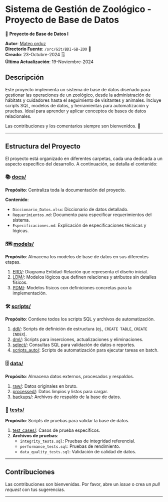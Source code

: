 # Sistema de Gestión de Zoológico - Proyecto de Base de Datos
🚀 **Proyecto de Base de Datos I**

**Autor**: [Mateo orduz ](https://github.com/mateo739/BDI-GB-ZOO.git)  
**Directorio Fuente**: `/src/Git/BDI-GB-ZOO` 📂  
**Creado**: 23-Octubre-2024 🗓️  
**Última Actualización**: 19-Noviembre-2024  

## Descripción
Este proyecto implementa un sistema de base de datos diseñado para gestionar las operaciones de un zoológico, desde la administración de hábitats y cuidadores hasta el seguimiento de visitantes y animales. Incluye scripts SQL, modelos de datos, y herramientas para automatización y pruebas. Ideal para aprender y aplicar conceptos de bases de datos relacionales.

Las contribuciones y los comentarios siempre son bienvenidos. 🙌

---

## Estructura del Proyecto
El proyecto está organizado en diferentes carpetas, cada una dedicada a un aspecto específico del desarrollo. A continuación, se detalla el contenido:

### 📚 [docs/](./docs/)
**Propósito**: Centraliza toda la documentación del proyecto.

**Contenido**:
- `Diccionario_Datos.xlsx`: Diccionario de datos detallado.
- `Requerimientos.md`: Documento para especificar requerimientos del sistema.
- `Especificaciones.md`: Explicación de especificaciones técnicas y lógicas.

### 🗺️ [models/](./models/)
**Propósito**: Almacena los modelos de base de datos en sus diferentes etapas.

1. [ERD/](./models/ERD/): Diagrama Entidad-Relación que representa el diseño inicial.
2. [LDM/](./models/LDM/): Modelos lógicos que definen relaciones y atributos sin detalles físicos.
3. [PDM/](./models/PDM/): Modelos físicos con definiciones concretas para la implementación.

### 🛠️ [scripts/](./scripts/)
**Propósito**: Contiene todos los scripts SQL y archivos de automatización.

1. [ddl/](./scripts/ddl/): Scripts de definición de estructura (ej., `CREATE TABLE`, `CREATE INDEX`).
2. [dml/](./scripts/dml/): Scripts para inserciones, actualizaciones y eliminaciones.
3. [select/](./scripts/select/): Consultas SQL para validación de datos o reportes.
4. [scripts_auto/](./scripts/scripts_auto/): Scripts de automatización para ejecutar tareas en batch.

### 🗄️ [data/](./data/)
**Propósito**: Almacena datos externos, procesados y respaldos.

1. [raw/](./data/raw/): Datos originales en bruto.
2. [processed/](./data/processed/): Datos limpios y listos para cargar.
3. [backups/](./data/backups/): Archivos de respaldo de la base de datos.

### 🧪 [tests/](./tests/)
**Propósito**: Scripts de pruebas para validar la base de datos.

1. [test_cases/](./tests/test_cases/): Casos de prueba específicos.
2. **Archivos de pruebas**:
   - `integrity_tests.sql`: Pruebas de integridad referencial.
   - `performance_tests.sql`: Pruebas de rendimiento.
   - `data_quality_tests.sql`: Validación de calidad de datos.

---

## Contribuciones
Las contribuciones son bienvenidas. Por favor, abre un *issue* o crea un *pull request* con tus sugerencias.

---

